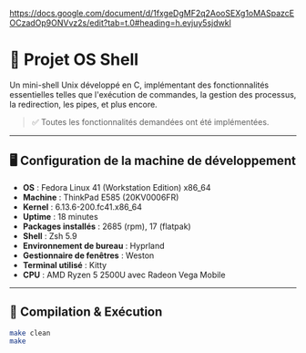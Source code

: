 https://docs.google.com/document/d/1fxgeDgMF2q2AooSEXg1oMASpazcEOCzadOp9ONVvz2s/edit?tab=t.0#heading=h.evjuy5sjdwkl

# 🐚 Projet OS Shell

Un mini-shell Unix développé en C, implémentant des fonctionnalités essentielles telles que l'exécution de commandes, la gestion des processus, la redirection, les pipes, et plus encore.

> ✅ Toutes les fonctionnalités demandées ont été implémentées.

---

## 🖥️ Configuration de la machine de développement

- **OS** : Fedora Linux 41 (Workstation Edition) x86_64  
- **Machine** : ThinkPad E585 (20KV0006FR)  
- **Kernel** : 6.13.6-200.fc41.x86_64  
- **Uptime** : 18 minutes  
- **Packages installés** : 2685 (rpm), 17 (flatpak)  
- **Shell** : Zsh 5.9  
- **Environnement de bureau** : Hyprland  
- **Gestionnaire de fenêtres** : Weston  
- **Terminal utilisé** : Kitty  
- **CPU** : AMD Ryzen 5 2500U avec Radeon Vega Mobile

---

## 🚀 Compilation & Exécution

```bash
make clean
make 

